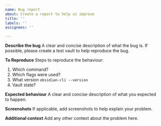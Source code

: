 ```yaml
---
name: Bug report
about: Create a report to help us improve
title: ''
labels: ''
assignees: ''

---
```


**Describe the bug**
A clear and concise description of what the bug is. If possible, please create a test vault to help reproduce the bug.

**To Reproduce**
Steps to reproduce the behaviour:
1. Which command?
2. Which flags were used?
3. What version `obsidian-cli --version`
4. Vault state?

**Expected behaviour**
A clear and concise description of what you expected to happen. 

**Screenshots**
If applicable, add screenshots to help explain your problem.

**Additional context**
Add any other context about the problem here.
